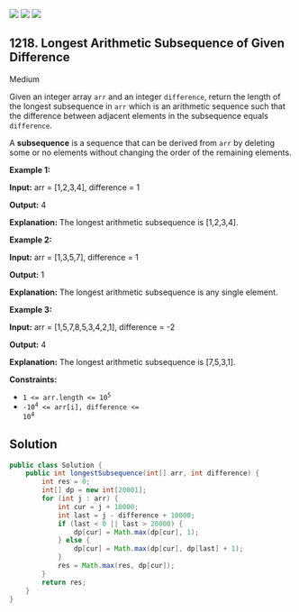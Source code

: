 [![](https://img.shields.io/github/stars/javadev/LeetCode-in-Java?label=Stars&style=flat-square)](https://github.com/javadev/LeetCode-in-Java)
[![](https://img.shields.io/github/forks/javadev/LeetCode-in-Java?label=Fork%20me%20on%20GitHub%20&style=flat-square)](https://github.com/javadev/LeetCode-in-Java/fork)
[![](https://img.shields.io/badge/-LeetCode%20in%20Kotlin-blue?style=flat-square)](https://github.com/javadev/LeetCode-in-Kotlin)

## 1218\. Longest Arithmetic Subsequence of Given Difference

Medium

Given an integer array `arr` and an integer `difference`, return the length of the longest subsequence in `arr` which is an arithmetic sequence such that the difference between adjacent elements in the subsequence equals `difference`.

A **subsequence** is a sequence that can be derived from `arr` by deleting some or no elements without changing the order of the remaining elements.

**Example 1:**

**Input:** arr = [1,2,3,4], difference = 1

**Output:** 4

**Explanation:** The longest arithmetic subsequence is [1,2,3,4].

**Example 2:**

**Input:** arr = [1,3,5,7], difference = 1

**Output:** 1

**Explanation:** The longest arithmetic subsequence is any single element.

**Example 3:**

**Input:** arr = [1,5,7,8,5,3,4,2,1], difference = -2

**Output:** 4

**Explanation:** The longest arithmetic subsequence is [7,5,3,1].

**Constraints:**

*   <code>1 <= arr.length <= 10<sup>5</sup></code>
*   <code>-10<sup>4</sup> <= arr[i], difference <= 10<sup>4</sup></code>

## Solution

```java
public class Solution {
    public int longestSubsequence(int[] arr, int difference) {
        int res = 0;
        int[] dp = new int[20001];
        for (int j : arr) {
            int cur = j + 10000;
            int last = j - difference + 10000;
            if (last < 0 || last > 20000) {
                dp[cur] = Math.max(dp[cur], 1);
            } else {
                dp[cur] = Math.max(dp[cur], dp[last] + 1);
            }
            res = Math.max(res, dp[cur]);
        }
        return res;
    }
}
```